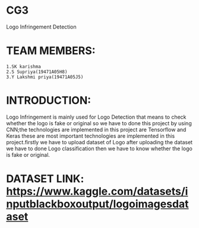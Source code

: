 # CG3
Logo Infringement Detection
# TEAM MEMBERS:
    1.SK karishma
    2.S Supriya(19471A05H8)
    3.Y Lakshmi priya(19471A05J5)
# INTRODUCTION:
   Logo Infringement is mainly
used for Logo Detection that means
to check whether the logo is fake or
original so we have to done this project
by using CNN;the technologies are
implemented in this project are
Tensorflow and Keras these are most
important technologies are
implemented in this project.firstly we
have to upload dataset of Logo after
uploading the dataset we have to done
Logo classification then we have to
know whether the logo is fake or original.
# DATASET LINK: https://www.kaggle.com/datasets/inputblackboxoutput/logoimagesdataset
